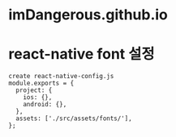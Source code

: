 # imDangerous.github.io

# react-native font 설정
```shell
create react-native-config.js
module.exports = {
  project: {
    ios: {},
    android: {},
  },
  assets: ['./src/assets/fonts/'],
};
```
